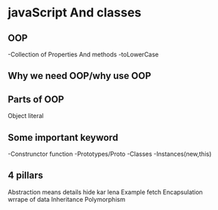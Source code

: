# javaScript And classes

##  OOP
-Collection of Properties And methods
-toLowerCase

## Why we need OOP/why use OOP



## Parts of OOP
Object literal

## Some important keyword
-Construnctor function
-Prototypes/Proto
-Classes
-Instances(new,this)


## 4 pillars
Abstraction    means details hide kar lena  Example fetch 
Encapsulation    wrrape of data 
Inheritance
Polymorphism